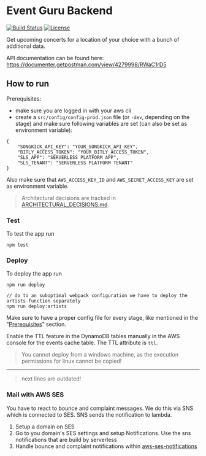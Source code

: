 # Event Guru Backend

[![Build Status](https://img.shields.io/travis/feedm3/event-guru-backend.svg?style=flat-square)](https://travis-ci.org/feedm3/event-guru-backend)
[![License](http://img.shields.io/:license-mit-blue.svg?style=flat-square)](http://badges.mit-license.org)

Get upcoming concerts for a location of your choice with a bunch of additional data.

API documentation can be found here: https://documenter.getpostman.com/view/4279998/RWaC1rD5

## How to run

Prerequisites:
- make sure you are logged in with your aws cli
- create a `src/config/config-prod.json` file (or `-dev`, depending on the stage) and make sure following variables 
are set (can also be set as environment variable):

```
{
    "SONGKICK_API_KEY": "YOUR_SONGKICK_API_KEY",
    "BITLY_ACCESS_TOKEN": "YOUR_BITLY_ACCESS_TOKEN",
    "SLS_APP": "SERVERLESS PLATFORM APP",
    "SLS_TENANT": "SERVERLESS PLATFORM TENANT"
}
```

Also make sure that `AWS_ACCESS_KEY_ID` and `AWS_SECRET_ACCESS_KEY` are set as environment variable.

> Architectural decisions are tracked in [ARCHITECTURAL_DECISIONS.md](docs/ARCHITECTURAL_DECISIONS.md).

### Test

To test the app run
```
npm test
```

### Deploy

To deploy the app run
``` 
npm run deploy

// do to an suboptimal webpack configuration we have to deploy the artists function separately
npm run deploy:artists
```

Make sure to have a proper config file for every stage, like mentioned in the "[Prerequisites](#how-to-run)" section.

Enable the TTL feature in the DynamoDB tables manually in the AWS console for the events cache table.
The TTL attribute is `ttl`.

> You cannot deploy from a windows machine, as the execution permissions for linux cannot be copied!

---

> next lines are outdated!

### Mail with AWS SES

You have to react to bounce and complaint messages. We do this via SNS which is connected to
SES. SNS sends the notification to lambda.

1. Setup a domain on SES
2. Go to you domain's SES settings and setup Notifications. Use the sns notifications
that are build by serverless
3. Handle bounce and complaint notifications within [aws-ses-notifications](src/mail/aws-ses-notifications.js)
